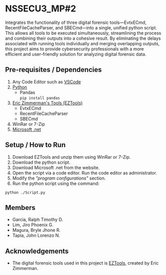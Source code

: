 # NSSECU3_MP#2
Integrates the functionality of three digital forensic tools—EvtxECmd, RecentFileCacheParser, and SBECmd—into a single, unified python script. This allows all tools to be executed simultaneously, streamlining the process and combining their outputs into a cohesive result. By eliminating the delays associated with running tools individually and merging overlapping outputs, this project aims to provide cybersecurity professionals with a more efficient and user-friendly solution for analyzing digital forensic data.

## Pre-requisites / Dependencies
1) Any Code Editor such as [VSCode](https://code.visualstudio.com/)
2) [Python](https://www.python.org/downloads/)
    - Pandas  
        ` pip install pandas `
3) [Eric Zimmerman's Tools (EZTools)](https://ericzimmerman.github.io/#!index.md)
    - EvtxECmd 
    - RecentFileCacheParser
    - SBECmd
4) WinRar or 7-Zip
5) [Microsoft .net](https://dotnet.microsoft.com/en-us/download/dotnet/9.0)

## Setup / How to Run
1) Download EZTools and unzip them using WinRar or 7-Zip.
2) Download the python script.
3) Download Microsoft .net from the website.
4) Open the script via a code editor. Run the code editor as administrator.
5) Modify the *"program configurations"* section.
6) Run the python script using the command:  
```
python ./Script.py
```

## Members
- Garcia, Ralph Timothy D.
- Lim, Jiro Phoenix G.
- Magura, Bryle Jhone R.
- Tapia, John Lorenzo N.

## Acknowledgements
- The digital forensic tools used in this project is [EZTools](https://ericzimmerman.github.io/#!index.md), created by Eric Zimmerman. 
